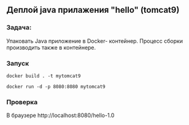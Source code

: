 ## Деплой java прилажения "hello" (tomcat9) 

### Задача:
Упаковать Java приложение в Docker- контейнер. Процесс сборки производить также в контейнере.

### Запуск
```docker build . -t mytomcat9```

```docker run -d -p 8080:8080 mytomcat9 ```

### Проверка
В браузере http://localhost:8080/hello-1.0